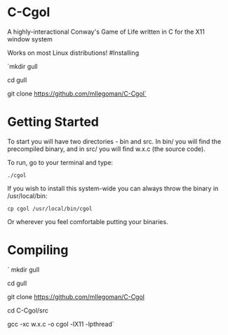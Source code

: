 # C-Cgol
A highly-interactional Conway's Game of Life written in C for the X11 window system

Works on most Linux distributions!
#Installing

`mkdir gull

cd gull

git clone https://github.com/mllegoman/C-Cgol`

# Getting Started

To start you will have two directories - bin and src. In bin/ you will find the precompiled binary, and in src/ you will find w.x.c (the source code).

To run, go to your terminal and type:

`./cgol`

If you wish to install this system-wide you can always throw the binary in /usr/local/bin:

`cp cgol /usr/local/bin/cgol`

Or wherever you feel comfortable putting your binaries.

# Compiling

`
mkdir gull

cd gull

git clone https://github.com/mllegoman/C-Cgol

cd C-Cgol/src

gcc -xc w.x.c -o cgol -lX11 -lpthread`
